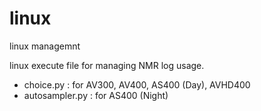 # linux
linux managemnt

linux execute file for managing NMR log usage. 

- choice.py : for AV300, AV400, AS400 (Day), AVHD400 
- autosampler.py : for AS400 (Night) 

